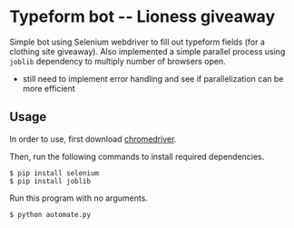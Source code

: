 # Typeform bot -- Lioness giveaway
Simple bot using Selenium webdriver to fill out typeform fields (for a clothing site giveaway).
Also implemented a simple parallel process using `joblib` dependency to multiply number of browsers open.

* still need to implement error handling and see if parallelization can be more efficient

## Usage
In order to use, first download [chromedriver](https://chromedriver.chromium.org/downloads).

Then, run the following commands to install required dependencies.
```
$ pip install selenium
$ pip install joblib
```

Run this program with no arguments.
```
$ python automate.py
```
